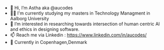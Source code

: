 - 👋 Hi, I’m Astha aka @aucodes 
- 👩‍🎓 I'm currently studying my masters in Technology Managment in Aalborg University
- 👀 I’m interested in researching towards intersection of human centric AI and ethics in designing software.
- 📫 Reach me via Linkedin : https://www.linkedin.com/in/aucodes/
- 📍 Currently in Copenhagen,Denmark

<!---
aucodes/aucodes is a ✨ special ✨ repository because its `README.md` (this file) appears on your GitHub profile.
You can click the Preview link to take a look at your changes.
--->
